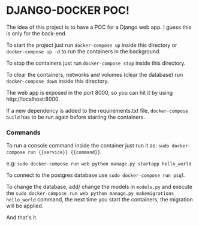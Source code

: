 # DJANGO-DOCKER POC!

The idea of this project is to have a POC for a Django web app.
I guess this is only for the back-end.

To start the project just run `docker-compose up` inside this directory or `docker-compose up -d` to run the containers in the background.

To stop the containers just run `docker-compose stop` inside this directory.

To clear the containers, networks and volumes (clear the database) run `docker-compose down` inside this directory.

The web app is exposed in the port 8000, so you can hit it by using http://localhost:8000.

If a new dependency is added to the requirements.txt file, `docker-compose build` has to be run again before starting the containers.

### Commands

To run a console command inside the container just run it as: `sudo docker-compose run {{service}} {{command}}`.

e.g: `sudo docker-compose run web python manage.py startapp hello_world`

To connect to the postgres database use `sudo docker-compose run psql`.

To change the database, add/ change the models in `models.py` and execute the `sudo docker-compose run web python manage.py makemigrations hello_world` command, the next time you start the containers, the migration will be applied.

And that's it.